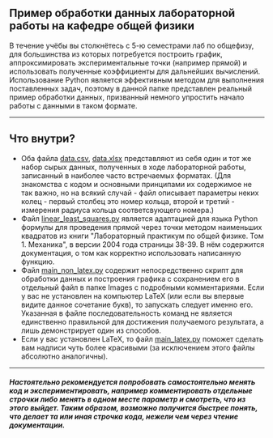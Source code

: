 ## Пример обработки данных лабораторной работы на кафедре общей физики
В течение учёбы вы столкнётесь с 5-ю семестрами лаб по общефизу,
для большинства из которых потребуется построить график, аппроксимировать 
экспериментальные точки (например прямой) и использовать полученные коэффициенты
для дальнейших вычислений. Использование Python является эффективным методом
для выполнения поставленных задач, поэтому в данной папке представлен реальный
пример обработки данных, призванный немного упростить начало работы с данными в
таком формате.

________
## Что внутри?
+ Оба файла [data.csv](https://github.com/ivikiwi-1111/Bootcamp---livesaver/blob/bc965c1fbd0f77655c53e957907f661972316cf7/phys_lab_example/data.csv), 
[data.xlsx](https://github.com/ivikiwi-1111/Bootcamp---livesaver/blob/bc965c1fbd0f77655c53e957907f661972316cf7/phys_lab_example/data.xlsx)
представляют из себя один и тот же набор сырых данных, полученных в ходе лабораторной работы, записанный в наиболее часто встречаемых форматах.
(Для знакомства с кодом и основными принципами их содержимое не так важно, но на всякий случай - файл описывает параметры 
неких колец - первый столбец это номер кольца, второй и третий - измерения радиуса кольца соответсвующего номера.)
+ Файл [linear_least_squares.py](https://github.com/ivikiwi-1111/Bootcamp---livesaver/blob/bc965c1fbd0f77655c53e957907f661972316cf7/phys_lab_example/linear_least_squares.py)
является адаптацией для языка Python формулы для проведения прямой через точки методом наименьших квадратов из книги "Лабораторный практикум по общей физике. Том 1. Механика",
 в версии 2004 года страницы 38-39. В нём содержится документация, о том как корректно использовать написанную функцию.
+ Файл [main_non_latex.py](https://github.com/ivikiwi-1111/Bootcamp---livesaver/blob/master/phys_lab_example/main_non_latex.py)
содержит непосредственно скрипт для обработки данных и построения графика с сохранением его в отдельный файл в папке Images с подробными комментариями.
Если у вас не установлен на компьютер LaTeX (или если вы впервые видите данное сочетание букв), то запускать следует именно его.
Указанная в файле последовательность команд не является единственно правильной для достижения получаемого результата, а лишь демонстрирует один из способов.
+ Если у вас установлен LaTeX, то файл [main_latex.py](https://github.com/ivikiwi-1111/Bootcamp---livesaver/blob/bc965c1fbd0f77655c53e957907f661972316cf7/phys_lab_example/main_latex.py)
поможет сделать вам надписи чуть более красивыми (за исключением этого файлы абсолютно аналогичны).

________
##### Настоятельно рекомендуется попробовать самостоятельно менять код и экспериментировать, например комментировать отдельные строчки либо менять в одном месте параметр и смотреть, что из этого выйдет. Таким образом, возможно получится быстрее понять, что делает та или иная строчка кода, нежели чем через чтение документации.